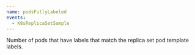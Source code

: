 ```yaml
---
name: podsFullyLabeled
events:
  - K8sReplicaSetSample
---
```


Number of pods that have labels that match the replica set pod template labels.